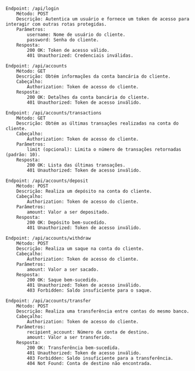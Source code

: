     Endpoint: /api/login
        Método: POST
        Descrição: Autentica um usuário e fornece um token de acesso para interagir com outras rotas protegidas.
        Parâmetros:
            username: Nome de usuário do cliente.
            password: Senha do cliente.
        Resposta:
            200 OK: Token de acesso válido.
            401 Unauthorized: Credenciais inválidas.

    Endpoint: /api/accounts
        Método: GET
        Descrição: Obtém informações da conta bancária do cliente.
        Cabeçalho:
            Authorization: Token de acesso do cliente.
        Resposta:
            200 OK: Detalhes da conta bancária do cliente.
            401 Unauthorized: Token de acesso inválido.

    Endpoint: /api/accounts/transactions
        Método: GET
        Descrição: Obtém as últimas transações realizadas na conta do cliente.
        Cabeçalho:
            Authorization: Token de acesso do cliente.
        Parâmetros:
            limit (opcional): Limita o número de transações retornadas (padrão: 10).
        Resposta:
            200 OK: Lista das últimas transações.
            401 Unauthorized: Token de acesso inválido.

    Endpoint: /api/accounts/deposit
        Método: POST
        Descrição: Realiza um depósito na conta do cliente.
        Cabeçalho:
            Authorization: Token de acesso do cliente.
        Parâmetros:
            amount: Valor a ser depositado.
        Resposta:
            200 OK: Depósito bem-sucedido.
            401 Unauthorized: Token de acesso inválido.

    Endpoint: /api/accounts/withdraw
        Método: POST
        Descrição: Realiza um saque na conta do cliente.
        Cabeçalho:
            Authorization: Token de acesso do cliente.
        Parâmetros:
            amount: Valor a ser sacado.
        Resposta:
            200 OK: Saque bem-sucedido.
            401 Unauthorized: Token de acesso inválido.
            403 Forbidden: Saldo insuficiente para o saque.

    Endpoint: /api/accounts/transfer
        Método: POST
        Descrição: Realiza uma transferência entre contas do mesmo banco.
        Cabeçalho:
            Authorization: Token de acesso do cliente.
        Parâmetros:
            recipient_account: Número da conta de destino.
            amount: Valor a ser transferido.
        Resposta:
            200 OK: Transferência bem-sucedida.
            401 Unauthorized: Token de acesso inválido.
            403 Forbidden: Saldo insuficiente para a transferência.
            404 Not Found: Conta de destino não encontrada.
